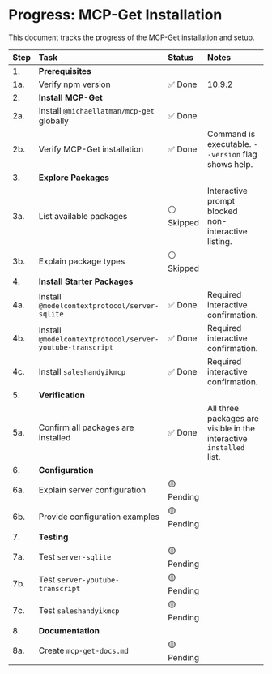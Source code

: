 # Progress: MCP-Get Installation

This document tracks the progress of the MCP-Get installation and setup.

| Step | Task | Status | Notes |
| :--- | :--- | :--- | :--- |
| 1. | **Prerequisites** | | |
| 1a. | Verify npm version | ✅ Done | 10.9.2 |
| 2. | **Install MCP-Get** | | |
| 2a. | Install `@michaellatman/mcp-get` globally | ✅ Done | |
| 2b. | Verify MCP-Get installation | ✅ Done | Command is executable. `--version` flag shows help. |
| 3. | **Explore Packages** | | |
| 3a. | List available packages | ⚪️ Skipped | Interactive prompt blocked non-interactive listing. |
| 3b. | Explain package types | ⚪️ Skipped | |
| 4. | **Install Starter Packages** | | |
| 4a. | Install `@modelcontextprotocol/server-sqlite` | ✅ Done | Required interactive confirmation. |
| 4b. | Install `@modelcontextprotocol/server-youtube-transcript` | ✅ Done | Required interactive confirmation. |
| 4c. | Install `saleshandyikmcp` | ✅ Done | Required interactive confirmation. |
| 5. | **Verification** | | |
| 5a. | Confirm all packages are installed | ✅ Done | All three packages are visible in the interactive `installed` list. |
| 6. | **Configuration** | | |
| 6a. | Explain server configuration | 🟡 Pending | |
| 6b. | Provide configuration examples | 🟡 Pending | |
| 7. | **Testing** | | |
| 7a. | Test `server-sqlite` | 🟡 Pending | |
| 7b. | Test `server-youtube-transcript` | 🟡 Pending | |
| 7c. | Test `saleshandyikmcp` | 🟡 Pending | |
| 8. | **Documentation** | | |
| 8a. | Create `mcp-get-docs.md` | 🟡 Pending | |
